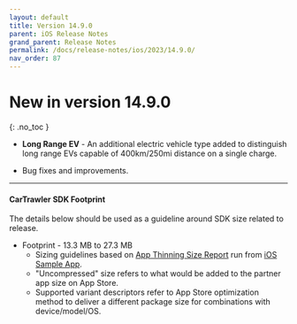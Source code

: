 ```yaml
---
layout: default
title: Version 14.9.0
parent: iOS Release Notes
grand_parent: Release Notes
permalink: /docs/release-notes/ios/2023/14.9.0/
nav_order: 87
---
```


# New in version 14.9.0

{: .no_toc }

* **Long Range EV** - An additional electric vehicle type added to distinguish long range EVs capable of 400km/250mi distance on a single charge.
  
* Bug fixes and improvements.

---
#### CarTrawler SDK Footprint
The details below should be used as a guideline around SDK size related to release.
* Footprint - 13.3 MB to 27.3 MB
  * Sizing guidelines based on <a href="https://github.com/cartrawler/cartrawler.github.io/blob/master/ios-report.txt" target="_blank">App Thinning Size Report</a> run from <a href="https://github.com/cartrawler/cartrawler-ios-integration" target="_blank">iOS Sample App</a>.
  * "Uncompressed" size refers to what would be added to the partner app size on App Store.
  * Supported variant descriptors refer to App Store optimization method to deliver a different package size for combinations with device/model/OS.
